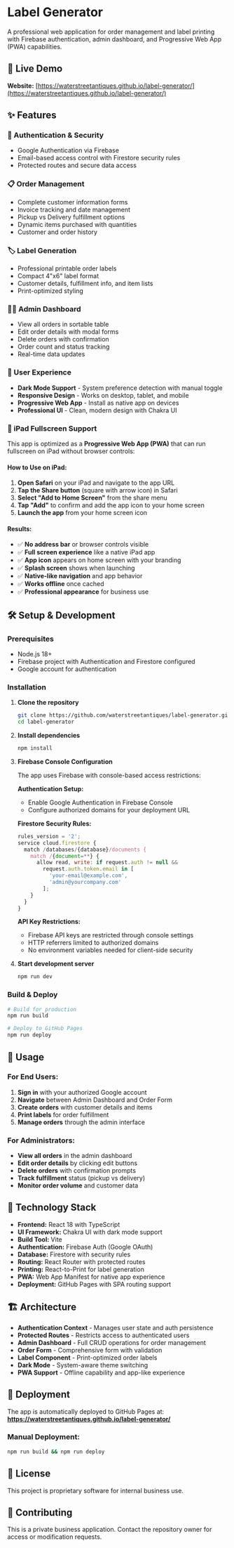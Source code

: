 # Label Generator

A professional web application for order management and label printing with Firebase authentication, admin dashboard, and Progressive Web App (PWA) capabilities.

## 🚀 Live Demo

**Website:** [https://waterstreetantiques.github.io/label-generator/](https://waterstreetantiques.github.io/label-generator/)

## ✨ Features

### 🔐 Authentication & Security
- Google Authentication via Firebase
- Email-based access control with Firestore security rules
- Protected routes and secure data access

### 📋 Order Management
- Complete customer information forms
- Invoice tracking and date management
- Pickup vs Delivery fulfillment options
- Dynamic items purchased with quantities
- Customer and order history

### 🏷️ Label Generation
- Professional printable order labels
- Compact 4"x6" label format
- Customer details, fulfillment info, and item lists
- Print-optimized styling

### 👨‍💼 Admin Dashboard
- View all orders in sortable table
- Edit order details with modal forms
- Delete orders with confirmation
- Order count and status tracking
- Real-time data updates

### 🎨 User Experience
- **Dark Mode Support** - System preference detection with manual toggle
- **Responsive Design** - Works on desktop, tablet, and mobile
- **Progressive Web App** - Install as native app on devices
- **Professional UI** - Clean, modern design with Chakra UI

### 📱 iPad Fullscreen Support

This app is optimized as a **Progressive Web App (PWA)** that can run fullscreen on iPad without browser controls:

#### How to Use on iPad:
1. **Open Safari** on your iPad and navigate to the app URL
2. **Tap the Share button** (square with arrow icon) in Safari
3. **Select "Add to Home Screen"** from the share menu
4. **Tap "Add"** to confirm and add the app icon to your home screen
5. **Launch the app** from your home screen icon

#### Results:
- ✅ **No address bar** or browser controls visible
- ✅ **Full screen experience** like a native iPad app
- ✅ **App icon** appears on home screen with your branding
- ✅ **Splash screen** shows when launching
- ✅ **Native-like navigation** and app behavior
- ✅ **Works offline** once cached
- ✅ **Professional appearance** for business use

## 🛠️ Setup & Development

### Prerequisites
- Node.js 18+
- Firebase project with Authentication and Firestore configured
- Google account for authentication

### Installation

1. **Clone the repository**
   ```bash
   git clone https://github.com/waterstreetantiques/label-generator.git
   cd label-generator
   ```

2. **Install dependencies**
   ```bash
   npm install
   ```

3. **Firebase Console Configuration**

   The app uses Firebase with console-based access restrictions:

   **Authentication Setup:**
   - Enable Google Authentication in Firebase Console
   - Configure authorized domains for your deployment URL

   **Firestore Security Rules:**
   ```javascript
   rules_version = '2';
   service cloud.firestore {
     match /databases/{database}/documents {
       match /{document=**} {
         allow read, write: if request.auth != null &&
           request.auth.token.email in [
             'your-email@example.com',
             'admin@yourcompany.com'
           ];
       }
     }
   }
   ```

   **API Key Restrictions:**
   - Firebase API keys are restricted through console settings
   - HTTP referrers limited to authorized domains
   - No environment variables needed for client-side security

4. **Start development server**
   ```bash
   npm run dev
   ```

### Build & Deploy

```bash
# Build for production
npm run build

# Deploy to GitHub Pages
npm run deploy
```

## 📖 Usage

### For End Users:
1. **Sign in** with your authorized Google account
2. **Navigate** between Admin Dashboard and Order Form
3. **Create orders** with customer details and items
4. **Print labels** for order fulfillment
5. **Manage orders** through the admin interface

### For Administrators:
- **View all orders** in the admin dashboard
- **Edit order details** by clicking edit buttons
- **Delete orders** with confirmation prompts
- **Track fulfillment** status (pickup vs delivery)
- **Monitor order volume** and customer data

## 🔧 Technology Stack

- **Frontend:** React 18 with TypeScript
- **UI Framework:** Chakra UI with dark mode support
- **Build Tool:** Vite
- **Authentication:** Firebase Auth (Google OAuth)
- **Database:** Firestore with security rules
- **Routing:** React Router with protected routes
- **Printing:** React-to-Print for label generation
- **PWA:** Web App Manifest for native app experience
- **Deployment:** GitHub Pages with SPA routing support

## 🏗️ Architecture

- **Authentication Context** - Manages user state and auth persistence
- **Protected Routes** - Restricts access to authenticated users
- **Admin Dashboard** - Full CRUD operations for order management
- **Order Form** - Comprehensive form with validation
- **Label Component** - Print-optimized order labels
- **Dark Mode** - System-aware theme switching
- **PWA Support** - Offline capability and app-like experience

## 🚀 Deployment

The app is automatically deployed to GitHub Pages at:
**https://waterstreetantiques.github.io/label-generator/**

### Manual Deployment:
```bash
npm run build && npm run deploy
```

## 📄 License

This project is proprietary software for internal business use.

## 🤝 Contributing

This is a private business application. Contact the repository owner for access or modification requests.
